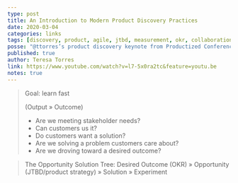 ```yaml
---
type: post
title: An Introduction to Modern Product Discovery Practices
date: 2020-03-04
categories: links
tags: [discovery, product, agile, jtbd, measurement, okr, collaboration]
posse: "@ttorres’s product discovery keynote from Productized Conference 2016."
published: true
author: Teresa Torres
link: https://www.youtube.com/watch?v=l7-5x0ra2tc&feature=youtu.be
notes: true
---
```


> Goal: learn fast
>
> (Output » Outcome)
>
> * Are we meeting stakeholder needs?
> * Can customers us it?
> * Do customers want a solution?
> * Are we solving a problem customers care about?
> * Are we droving toward a desired outcome?


> The Opportunity Solution Tree:
> Desired Outcome (OKR) » Opportunity (JTBD/product strategy) » Solution » Experiment
